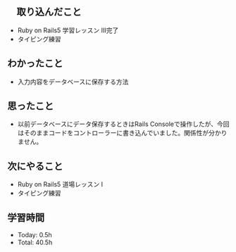 ## 　取り込んだこと
- Ruby on Rails5 学習レッスン III完了
- タイピング練習

## わかったこと
- 入力内容をデータベースに保存する方法

## 思ったこと
- 以前データベースにデータ保存するときはRails Consoleで操作したが、今回はそのままコードをコントローラーに書き込んでいました。関係性が分かりません。
    
## 次にやること
- Ruby on Rails5 道場レッスン I
- タイピング練習

## 学習時間
- Today: 0.5h
- Total: 40.5h
